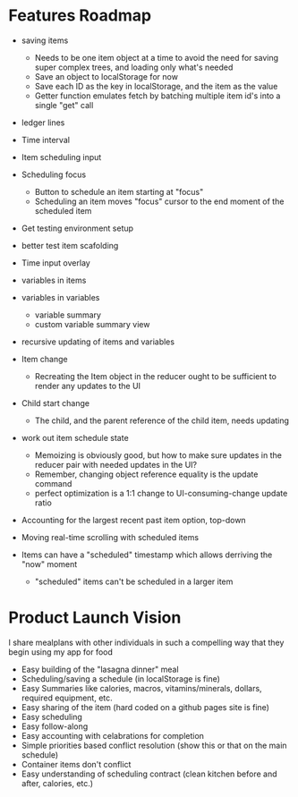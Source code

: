 # Features Roadmap

- saving items
  - Needs to be one item object at a time to avoid the need for saving super complex trees, and loading only what's needed
  - Save an object to localStorage for now
  - Save each ID as the key in localStorage, and the item as the value
  - Getter function emulates fetch by batching multiple item id's into a single "get" call

- ledger lines

- Time interval

- Item scheduling input

- Scheduling focus
  - Button to schedule an item starting at "focus"
  - Scheduling an item moves "focus" cursor to the end moment of the scheduled item

- Get testing environment setup

- better test item scafolding

- Time input overlay

- variables in items

- variables in variables
  - variable summary
  - custom variable summary view

- recursive updating of items and variables
- Item change
  - Recreating the Item object in the reducer ought to be sufficient to render any updates to the UI
- Child start change
  - The child, and the parent reference of the child item, needs updating

- work out item schedule state
  - Memoizing is obviously good, but how to make sure updates in the reducer pair with needed updates in the UI?
  - Remember, changing object reference equality is the update command
  - perfect optimization is a 1:1 change to UI-consuming-change update ratio

- Accounting for the largest recent past item option, top-down

- Moving real-time scrolling with scheduled items

- Items can have a "scheduled" timestamp which allows derriving the "now" moment
  - "scheduled" items can't be scheduled in a larger item

# Product Launch Vision
I share mealplans with other individuals in such a compelling way that they begin using my app for food
  - Easy building of the "lasagna dinner" meal
  - Scheduling/saving a schedule (in localStorage is fine)
  - Easy Summaries like calories, macros, vitamins/minerals, dollars, required equipment, etc.
  - Easy sharing of the item (hard coded on a github pages site is fine)
  - Easy scheduling
  - Easy follow-along
  - Easy accounting with celabrations for completion
  - Simple priorities based conflict resolution (show this or that on the main schedule)
  - Container items don't conflict
  - Easy understanding of scheduling contract (clean kitchen before and after, calories, etc.)
